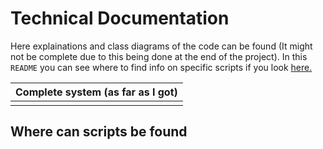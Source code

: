 # Technical Documentation
Here explainations and class diagrams of the code can be found (It might not be complete due to this being done at the end of the project). In this `README` you can see where to find info on specific scripts if you look [here.](#where-can-scripts-be-found)
 
|Complete system (as far as I got)|
|-|
||

## Where can scripts be found
